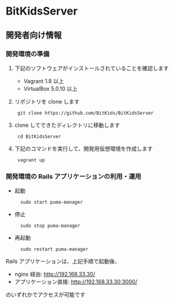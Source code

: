 # BitKidsServer

## 開発者向け情報

### 開発環境の準備

1. 下記のソフトウェアがインストールされていることを確認します

    * Vagrant 1.8 以上
    * VirtualBox 5.0.10 以上

2. リポジトリを clone します

        git clone https://github.com/BitKids/BitKidsServer

3. clone してできたディレクトリに移動します

        cd BitKidsServer

4. 下記のコマンドを実行して、開発用仮想環境を作成します

        vagrant up

### 開発環境の Rails アプリケーションの利用・運用

* 起動

        sudo start puma-manager

* 停止

        sudo stop puma-manager

* 再起動

        sudo restart puma-manager

Rails アプリケーションは、上記手順で起動後、

* nginx 経由: http://192.168.33.30/
* アプリケーション直接: http://192.168.33.30:3000/

のいずれかでアクセスが可能です
